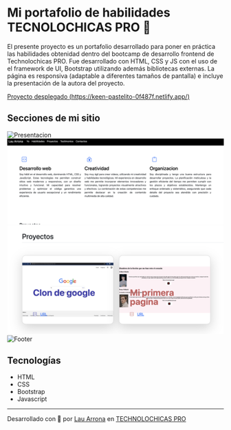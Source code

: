 # Mi portafolio de habilidades TECNOLOCHICAS PRO 💜
El presente proyecto es un portafolio desarrollado para poner en práctica las habilidades obtenidad dentro del bootcamp de desarrollo frontend de Technolochicas PRO.
Fue desarrollado con HTML, CSS y JS con el uso de el framework de UI, Bootstrap utilizando además bibliotecas externas.
La página es responsiva (adaptable a diferentes tamaños de pantalla) e incluye la presentación de la autora del proyecto.

[Proyecto desplegado (https://keen-pastelito-0f487f.netlify.app/)](https://keen-pastelito-0f487f.netlify.app/)
<!-- cambiar link -->

## Secciones de mi sitio
![Presentacion](assets/perfil.png)
![Habilidades](assets/habilidades.png)
![Proyectos](assets/proyectos.png)
![Footer](assets/foo)

## Tecnologías
* HTML
* CSS
* Bootstrap 
* Javascript
---
Desarrollado con  💜 por [Lau Arrona](https://malinali.dev/) en [TECHNOLOCHICAS PRO](https://tecnolochicas.mx/)
<!-- cambiar link -->

